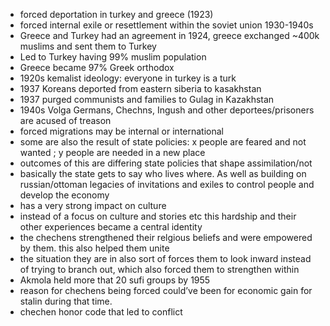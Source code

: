 - forced deportation in turkey and greece (1923)
- forced internal exile or resettlement within the soviet union 1930-1940s
- Greece and Turkey had an agreement in 1924, greece exchanged ~400k muslims and sent them to Turkey
- Led to Turkey having 99% muslim population
- Greece became 97% Greek orthodox
- 1920s kemalist ideology: everyone in turkey is a turk
- 1937 Koreans deported from eastern siberia to kasakhstan
- 1937 purged communists and families to Gulag in Kazakhstan
- 1940s Volga Germans, Chechns, Ingush and other deportees/prisoners are acused of treason
- forced migrations may be internal or international
- some are also the result of state policies: x people are feared and not wanted ; y people are needed in a new place
- outcomes of this are differing state policies that shape assimilation/not
- basically the state gets to say who lives where. As well as building on russian/ottoman legacies of invitations and exiles to control people and develop the economy
- has a very strong impact on culture
- instead of a focus on culture and stories etc this hardship and their other experiences became a central identity
- the chechens strengthened their relgious beliefs and were empowered by them. this also helped them unite
- the situation they are in also sort of forces them to look inward instead of trying to branch out, which also forced them to strengthen within
- Akmola held more that 20 sufi groups by 1955
- reason for chechens being forced could’ve been for economic gain for stalin during that time.
- chechen honor code that led to conflict